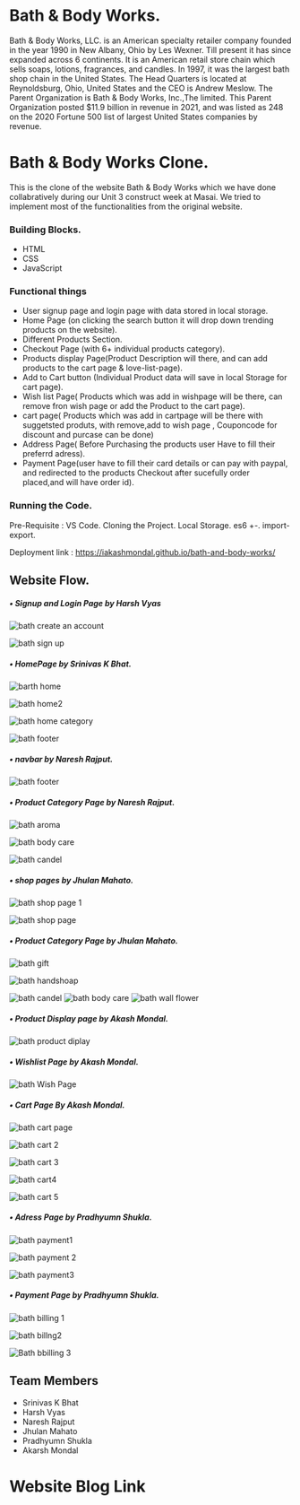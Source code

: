 # Bath & Body Works.

Bath & Body Works, LLC. is an American specialty retailer company founded in the year 1990 in New Albany, Ohio by Les Wexner. Till present it has since expanded across 6 continents. It  is an American retail store chain which sells soaps, lotions, fragrances, and candles. In 1997, it was the largest bath shop chain in the United States. The Head Quarters is located at Reynoldsburg, Ohio, United States and the CEO is  Andrew Meslow. The Parent Organization is Bath & Body Works, Inc.,The limited. This Parent Organization posted $11.9 billion in revenue in 2021, and was listed as 248 on the 2020 Fortune 500 list of largest United States companies by revenue.


# Bath & Body Works Clone.

This is the clone of the website Bath & Body Works which we have done collabratively during our Unit 3 construct week at Masai. We tried to implement most of the functionalities from the original website.

### Building Blocks.

- HTML
- CSS
- JavaScript

### Functional things

- User signup page and login page with data stored in local storage.
- Home Page (on clicking the search button it will drop down trending products on the website).
- Different Products Section.
- Checkout Page (with 6+ individual products category).
- Products display Page(Product Description will there, and can add products to the cart page & love-list-page).
- Add to Cart button (Individual Product data will save in local Storage for cart page).
- Wish list Page( Products which was add in wishpage will be there, can remove fron wish page or add the Product to the cart page).
- cart page( Products which was add in cartpage will be there with suggetsted produts, with remove,add to wish page , Couponcode for discount and purcase can be done)
- Address Page( Before Purchasing the products user Have to fill their preferrd adress).
- Payment Page(user have to fill their card details or can pay with paypal, and redirected to the products Checkout after sucefully order placed,and will have order id).


### Running the Code.

Pre-Requisite : VS Code.
Cloning the Project.
Local Storage.
es6 +-.
import-export.

 Deployment link : https://iakashmondal.github.io/bath-and-body-works/
 
## Website Flow.

##### • Signup and Login Page by Harsh Vyas

![bath create an account](https://user-images.githubusercontent.com/102036593/167426073-d7137ec4-f05a-41d1-a99f-42770ebcd711.jpg)

![bath sign up](https://user-images.githubusercontent.com/102036593/167426370-b2f9dd87-4aea-4cbb-9910-ecb2c46daf66.jpg)


##### • HomePage by Srinivas K Bhat.

![barth home](https://user-images.githubusercontent.com/102036593/167426448-42b8091e-ef77-402c-9083-598ee8800fa6.jpg)

![bath home2](https://user-images.githubusercontent.com/102036593/167426474-f661ec2b-3caa-417e-b625-8d8fe33b37f3.jpg)

![bath home category](https://user-images.githubusercontent.com/102036593/167426548-154a9d5f-d9f8-45e6-b5f2-459a4e0a6ddc.jpg)

![bath footer](https://user-images.githubusercontent.com/102036593/167426568-1816d227-087d-4cd2-a9a5-16380afe5d2c.jpg)


##### • navbar by Naresh Rajput.

![bath footer](https://user-images.githubusercontent.com/102036593/167463196-dd042a7a-f20f-451e-a122-29d273e81969.jpg)


##### • Product Category Page by Naresh Rajput.

![bath aroma](https://user-images.githubusercontent.com/102036593/167463065-9948b4a8-8c4d-4a06-af15-79bb8342c4be.jpg)

![bath body care](https://user-images.githubusercontent.com/102036593/167463100-0b8833e2-5765-4943-a57f-3af7576d4c6b.jpg)

![bath candel](https://user-images.githubusercontent.com/102036593/167463112-30137fcd-8161-4b27-b929-b22a1a5647f4.jpg)


##### • shop pages by Jhulan Mahato.

![bath shop page 1](https://user-images.githubusercontent.com/102036593/167463269-a276cda8-e905-4e94-b1ff-84a80691df89.jpg)

![bath shop page](https://user-images.githubusercontent.com/102036593/167463284-ad2e5387-58c7-43fb-a937-aa095040eb2e.jpg)


##### • Product Category Page by Jhulan Mahato.

![bath gift](https://user-images.githubusercontent.com/102036593/167463148-76f362f7-5558-4c62-85b6-e47ac3dc349f.jpg)

![bath handshoap](https://user-images.githubusercontent.com/102036593/167463173-f8adf786-48a7-4b71-8bed-09f499a8f9b5.jpg)

![bath candel](https://user-images.githubusercontent.com/102036593/167463424-079b9517-d43d-4112-b163-8f447ceb47e6.jpg)
![bath body care](https://user-images.githubusercontent.com/102036593/167463425-97d3d4c4-1782-48db-bc7b-cb94f8915df6.jpg)
![bath wall flower](https://user-images.githubusercontent.com/102036593/167463419-bda43fe5-9ff5-4857-bbc7-527a330e57fe.jpg)


##### • Product Display page by Akash Mondal.

![bath product diplay](https://user-images.githubusercontent.com/102036593/167427341-7f71c3e2-0369-40ca-901e-e057c63f4d14.jpg)


##### • Wishlist Page by Akash Mondal.

![bath Wish Page](https://user-images.githubusercontent.com/102036593/167432062-ad3c2b7e-815e-415d-8430-debdcbddf499.jpg)


##### • Cart Page By Akash Mondal.

![bath cart page](https://user-images.githubusercontent.com/102036593/167427688-e4fa5d5e-1c90-4521-b648-5ed8ef080f8c.jpg)

![bath cart 2](https://user-images.githubusercontent.com/102036593/167427546-6d56f995-9b7e-472f-8a33-2fd1ab338944.jpg)

![bath cart 3](https://user-images.githubusercontent.com/102036593/167427607-ff6262b2-9f88-4223-91f2-597d3af23349.jpg)

![bath cart4](https://user-images.githubusercontent.com/102036593/167427625-01208171-0a8a-4ba3-bf9a-dce7246aa07d.jpg)

![bath cart 5](https://user-images.githubusercontent.com/102036593/167427641-c42b2987-000e-43de-8c04-d03579a70434.jpg)


##### • Adress Page by Pradhyumn Shukla.

![bath payment1](https://user-images.githubusercontent.com/102036593/167431292-f2f9b40a-3462-4223-bccc-66feac2dfb87.jpg)

![bath payment 2](https://user-images.githubusercontent.com/102036593/167431323-3d645597-175e-4aab-9ec7-0b95df27af3d.jpg)

![bath payment3](https://user-images.githubusercontent.com/102036593/167431350-27e4d9a3-7ae0-4636-ac09-b2fbccc0a48c.jpg)


##### • Payment Page by Pradhyumn Shukla.

![bath billing 1](https://user-images.githubusercontent.com/102036593/167468862-18202ec3-b20f-4573-9979-1a132bd91809.jpg)

![bath billng2](https://user-images.githubusercontent.com/102036593/167468868-25ad13a9-28cb-43f2-b4c1-117bffff8fe4.jpg)

![Bath bbilling 3](https://user-images.githubusercontent.com/102036593/167468874-37666f2f-375b-47ed-8a08-58a100e538a9.jpg)

## Team Members 

 - Srinivas K Bhat
 - Harsh Vyas
 - Naresh Rajput
 - Jhulan Mahato
 - Pradhyumn Shukla
 - Akarsh Mondal


# Website Blog Link 







